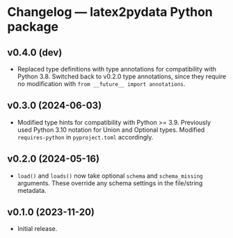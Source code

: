 # Changelog — latex2pydata Python package


## v0.4.0 (dev)

*  Replaced type definitions with type annotations for compatibility with
   Python 3.8.  Switched back to v0.2.0 type annotations, since they
   require no modification with `from __future__ import annotations`.


## v0.3.0 (2024-06-03)

*  Modified type hints for compatibility with Python >= 3.9.  Previously used
   Python 3.10 notation for Union and Optional types.  Modified
   `requires-python` in `pyproject.toml` accordingly.


## v0.2.0 (2024-05-16)

*  `load()` and `loads()` now take optional `schema` and `schema_missing`
   arguments.  These override any schema settings in the file/string metadata.


## v0.1.0 (2023-11-20)

*  Initial release.
